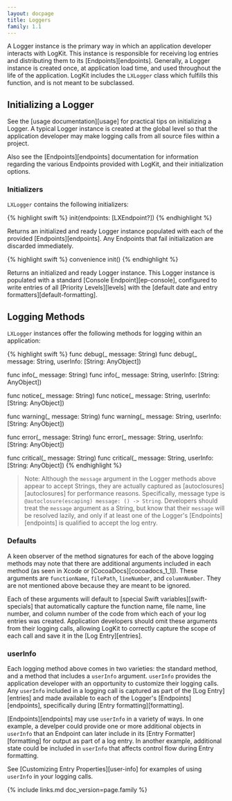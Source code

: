 ```yaml
---
layout: docpage
title: Loggers
family: 1.1
---
```


A Logger instance is the primary way in which an application developer interacts with LogKit. This instance is responsible for receiving log entries and distributing them to its [Endpoints][endpoints]. Generally, a Logger instance is created once, at application load time, and used throughout the life of the application. LogKit includes the `LXLogger` class which fulfills this function, and is not meant to be subclassed.

## Initializing a Logger

See the [usage documentation][usage] for practical tips on initializing a Logger. A typical Logger instance is created at the global level so that the application developer may make logging calls from all source files within a project.

Also see the [Endpoints][endpoints] documentation for information regarding the various Endpoints provided with LogKit, and their initialization options.

### Initializers

`LXLogger` contains the following initializers:

{% highlight swift %}
init(endpoints: [LXEndpoint?])
{% endhighlight %}

Returns an initialized and ready Logger instance populated with each of the provided [Endpoints][endpoints]. Any Endpoints that fail initialization are discarded immediately.

{% highlight swift %}
convenience init()
{% endhighlight %}

Returns an initialized and ready Logger instance. This Logger instance is populated with a standard [Console Endpoint][ep-console], configured to write entries of all [Priority Levels][levels] with the [default date and entry formatters][default-formatting].

## Logging Methods

`LXLogger` instances offer the following methods for logging within an application:

{% highlight swift %}
func debug(_ message: String)
func debug(_ message: String, userInfo: [String: AnyObject])

func info(_ message: String)
func info(_ message: String, userInfo: [String: AnyObject])

func notice(_ message: String)
func notice(_ message: String, userInfo: [String: AnyObject])

func warning(_ message: String)
func warning(_ message: String, userInfo: [String: AnyObject])

func error(_ message: String)
func error(_ message: String, userInfo: [String: AnyObject])

func critical(_ message: String)
func critical(_ message: String, userInfo: [String: AnyObject])
{% endhighlight %}

> Note: Although the `message` argument in the Logger methods above appear to accept Strings, they are actually captured as [autoclosures][autoclosures] for performance reasons. Specifically, message type is `@autoclosure(escaping) message: () -> String`. Developers should treat the `message` argument as a String, but know that their `message` will be resolved lazily, and only if at least one of the Logger's [Endpoints][endpoints] is qualified to accept the log entry.

### Defaults

A keen observer of the method signatures for each of the above logging methods may note that there are additional arguments included in each method (as seen in Xcode or [CocoaDocs][cocoadocs_1_1]). These arguments are `functionName`, `filePath`, `lineNumber`, and `columnNumber`. They are not mentioned above because they are meant to be ignored.

Each of these arguments will default to [special Swift variables][swift-specials] that automatically capture the function name, file name, line number, and column number of the code from which each of your log entries was created. Application developers should omit these arguments from their logging calls, allowing LogKit to correctly capture the scope of each call and save it in the [Log Entry][entries].

### userInfo

Each logging method above comes in two varieties: the standard method, and a method that includes a `userInfo` argument. `userInfo` provides the application developer with an opportunity to customize their logging calls. Any `userInfo` included in a logging call is captured as part of the [Log Entry][entries] and made available to each of the Logger's [Endpoints][endpoints], specifically during [Entry formatting][formatting].

[Endpoints][endpoints] may use `userInfo` in a variety of ways. In one example, a develper could provide one or more additional objects in `userInfo` that an Endpoint can later include in its [Entry Formatter][formatting] for output as part of a log entry. In another example, additional state could be included in `userInfo` that affects control flow during Entry formatting.

See [Customizing Entry Properties][user-info] for examples of using `userInfo` in your logging calls.


{% include links.md doc_version=page.family %}
